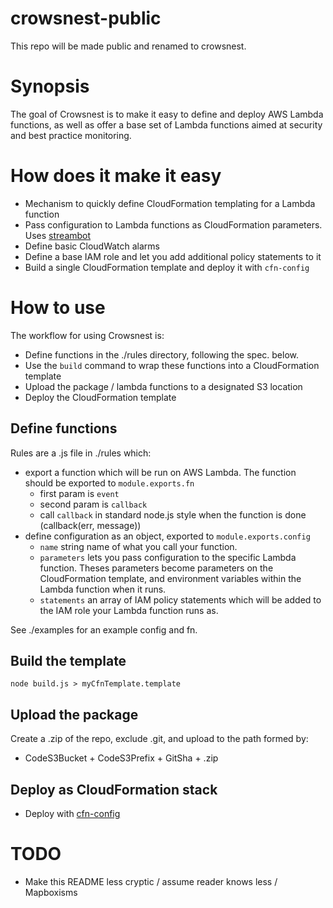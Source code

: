 # crowsnest-public

This repo will be made public and renamed to crowsnest.

# Synopsis

The goal of Crowsnest is to make it easy to define and deploy AWS Lambda functions, as well as offer a base set of Lambda functions aimed at security and best practice monitoring.

# How does it make it easy

- Mechanism to quickly define CloudFormation templating for a Lambda function
- Pass configuration to Lambda functions as CloudFormation parameters.  Uses [streambot](https://github.com/mapbox/streambot)
- Define basic CloudWatch alarms
- Define a base IAM role and let you add additional policy statements to it
- Build a single CloudFormation template and deploy it with `cfn-config`

# How to use

The workflow for using Crowsnest is:

- Define functions in the ./rules directory, following the spec. below.
- Use the `build` command to wrap these functions into a CloudFormation template
- Upload the package / lambda functions to a designated S3 location
- Deploy the CloudFormation template

## Define functions

Rules are a .js file in ./rules which:

- export a function which will be run on AWS Lambda.  The function should be exported to `module.exports.fn`
  - first param is `event`
  - second param is `callback`
  - call `callback` in standard node.js style when the function is done (callback(err, message))
- define configuration as an object, exported to `module.exports.config`
  - `name` string name of what you call your function.
  - `parameters` lets you pass configuration to the specific Lambda function.  Theses parameters become parameters on the CloudFormation template, and environment variables within the Lambda function when it runs.
  - `statements` an array of IAM policy statements which will be added to the IAM role your Lambda function runs as.

See ./examples for an example config and fn.


## Build the template

`node build.js > myCfnTemplate.template`

## Upload the package

Create a .zip of the repo, exclude .git, and upload to the path formed by:

- CodeS3Bucket + CodeS3Prefix + GitSha + .zip

## Deploy as CloudFormation stack

- Deploy with [cfn-config](https://github.com/mapbox/cfn-config)

# TODO

- Make this README less cryptic / assume reader knows less / Mapboxisms
